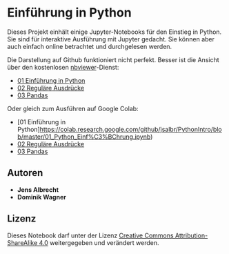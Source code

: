 # Einführung in Python

Dieses Projekt einhält einige Jupyter-Notebooks für den Einstieg in Python. Sie sind für interaktive Ausführung mit Jupyter gedacht. Sie können aber auch einfach online betrachtet und durchgelesen werden.

Die Darstellung auf Github funktioniert nicht perfekt. Besser ist die Ansicht über den kostenlosen [nbviewer](http://nbviewer.jupyter.org)-Dienst:

  * [01 Einführung in Python](http://nbviewer.jupyter.org/github/jsalbr/PythonIntro/blob/master/01_Python_Einf%C3%BChrung.ipynb)
  * [02 Reguläre Ausdrücke](http://nbviewer.jupyter.org/github/jsalbr/PythonIntro/blob/master/02_Regul%C3%A4re_Ausdr%C3%BCcke.ipynb)
  * [03 Pandas](http://nbviewer.jupyter.org/github/jsalbr/PythonIntro/blob/master/02_Pandas.ipynb)

Oder gleich zum Ausführen auf Google Colab:

  * [01 Einführung in Python]https://colab.research.google.com/github/jsalbr/PythonIntro/blob/master/01_Python_Einf%C3%BChrung.ipynb)
  * [02 Reguläre Ausdrücke](https://colab.research.google.com/github/jsalbr/PythonIntro/blob/master/02_Regul%C3%A4re_Ausdr%C3%BCcke.ipynb)
  * [03 Pandas](https://colab.research.google.com/github/jsalbr/PythonIntro/blob/master/02_Pandas.ipynb)

## Autoren

  * **Jens Albrecht**
  * **Dominik Wagner**

## Lizenz

Dieses Notebook darf unter der Lizenz [Creative Commons Attribution-ShareAlike 4.0](http://creativecommons.org/licenses/by-sa/4.0/) weitergegeben und verändert werden.

